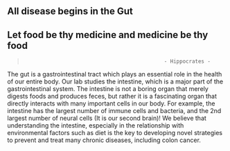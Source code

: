 ## All disease begins in the Gut
## Let food be thy medicine and medicine be thy food
>                                                  - Hippocrates -
 

The gut is a gastrointestinal tract which plays an essential role in the health of our entire body.  Our lab studies the intestine, which is a major part of the gastrointestinal system. The intestine is not a boring organ that merely digests foods and produces feces, but rather it is a fascinating organ that directly interacts with many important cells in our body. For example, the intestine has the largest number of immune cells and bacteria, and the 2nd largest number of neural cells (It is our second brain)!  We believe that understanding the intestine, especially in the relationship with environmental factors such as diet is the key to developing novel strategies to prevent and treat many chronic diseases, including colon cancer.


